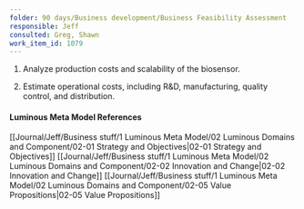 ```yaml
---
folder: 90 days/Business development/Business Feasibility Assessment
responsible: Jeff
consulted: Greg, Shawn
work_item_id: 1079
---
```

1. Analyze production costs and scalability of the biosensor. 

3. Estimate operational costs, including R&D, manufacturing, quality control, and distribution.


#### Luminous Meta Model References

[[Journal/Jeff/Business stuff/1 Luminous Meta Model/02 Luminous Domains and Component/02-01 Strategy and Objectives|02-01 Strategy and Objectives]]
[[Journal/Jeff/Business stuff/1 Luminous Meta Model/02 Luminous Domains and Component/02-02 Innovation and Change|02-02 Innovation and Change]]
[[Journal/Jeff/Business stuff/1 Luminous Meta Model/02 Luminous Domains and Component/02-05 Value Propositions|02-05 Value Propositions]]

